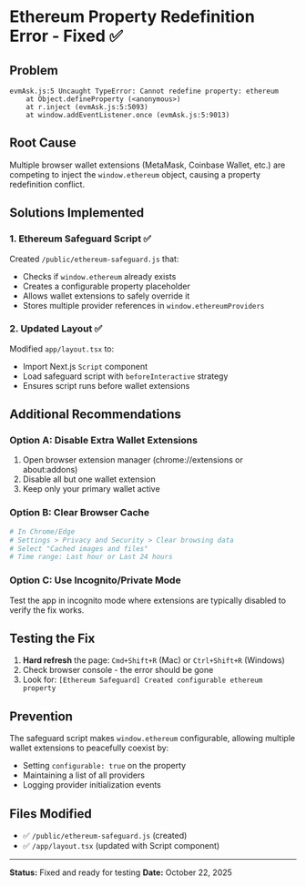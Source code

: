 # Ethereum Property Redefinition Error - Fixed ✅

## Problem
```
evmAsk.js:5 Uncaught TypeError: Cannot redefine property: ethereum
    at Object.defineProperty (<anonymous>)
    at r.inject (evmAsk.js:5:5093)
    at window.addEventListener.once (evmAsk.js:5:9013)
```

## Root Cause
Multiple browser wallet extensions (MetaMask, Coinbase Wallet, etc.) are competing to inject the `window.ethereum` object, causing a property redefinition conflict.

## Solutions Implemented

### 1. Ethereum Safeguard Script ✅
Created `/public/ethereum-safeguard.js` that:
- Checks if `window.ethereum` already exists
- Creates a configurable property placeholder
- Allows wallet extensions to safely override it
- Stores multiple provider references in `window.ethereumProviders`

### 2. Updated Layout ✅
Modified `app/layout.tsx` to:
- Import Next.js `Script` component
- Load safeguard script with `beforeInteractive` strategy
- Ensures script runs before wallet extensions

## Additional Recommendations

### Option A: Disable Extra Wallet Extensions
1. Open browser extension manager (chrome://extensions or about:addons)
2. Disable all but one wallet extension
3. Keep only your primary wallet active

### Option B: Clear Browser Cache
```bash
# In Chrome/Edge
# Settings > Privacy and Security > Clear browsing data
# Select "Cached images and files"
# Time range: Last hour or Last 24 hours
```

### Option C: Use Incognito/Private Mode
Test the app in incognito mode where extensions are typically disabled to verify the fix works.

## Testing the Fix

1. **Hard refresh** the page: `Cmd+Shift+R` (Mac) or `Ctrl+Shift+R` (Windows)
2. Check browser console - the error should be gone
3. Look for: `[Ethereum Safeguard] Created configurable ethereum property`

## Prevention

The safeguard script makes `window.ethereum` configurable, allowing multiple wallet extensions to peacefully coexist by:
- Setting `configurable: true` on the property
- Maintaining a list of all providers
- Logging provider initialization events

## Files Modified
- ✅ `/public/ethereum-safeguard.js` (created)
- ✅ `/app/layout.tsx` (updated with Script component)

---

**Status:** Fixed and ready for testing
**Date:** October 22, 2025

